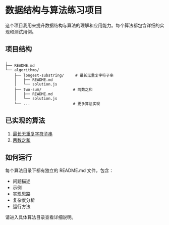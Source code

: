 # 数据结构与算法练习项目

这个项目我用来提升数据结构与算法的理解和应用能力。每个算法都包含详细的实现和测试用例。

## 项目结构

```
.
├── README.md
└── algorithms/
    ├── longest-substring/     # 最长无重复字符子串
    │   ├── README.md
    │   └── solution.js
    ├── two-sum/              # 两数之和
    │   ├── README.md
    │   └── solution.js
    └── ...                   # 更多算法实现
```

## 已实现的算法

1. [最长无重复字符子串](./algorithms/longest-substring/README.md)
2. [两数之和](./algorithms/two-sum/README.md)

## 如何运行

每个算法目录下都有独立的 README.md 文件，包含：
- 问题描述
- 示例
- 实现思路
- 复杂度分析
- 运行方法

请进入具体算法目录查看详细说明。
